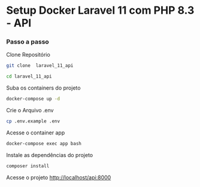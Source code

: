 
# Setup Docker Laravel 11 com PHP 8.3  -  API

### Passo a passo
Clone Repositório
```sh
git clone  laravel_11_api
```
```sh
cd laravel_11_api
```

Suba os containers do projeto
```sh
docker-compose up -d
```


Crie o Arquivo .env
```sh
cp .env.example .env
```

Acesse o container app
```sh
docker-compose exec app bash
```


Instale as dependências do projeto
```sh
composer install
```

Acesse o projeto
[http://localhost/api:8000](http://localhost/api:8000)
